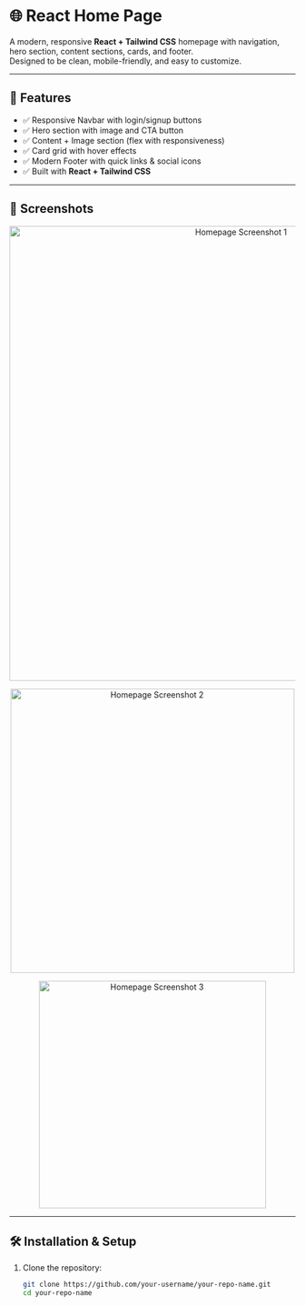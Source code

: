 # 🌐 React Home Page

A modern, responsive **React + Tailwind CSS** homepage with navigation, hero section, content sections, cards, and footer.  
Designed to be clean, mobile-friendly, and easy to customize.  

---

## 🚀 Features
- ✅ Responsive Navbar with login/signup buttons  
- ✅ Hero section with image and CTA button  
- ✅ Content + Image section (flex with responsiveness)  
- ✅ Card grid with hover effects  
- ✅ Modern Footer with quick links & social icons  
- ✅ Built with **React + Tailwind CSS**  

---

## 📸 Screenshots

<p align="center">
  <img src="screenshots/screenshot_1.png" alt="Homepage Screenshot 1" width="800"/>
</p>

<p align="center">
  <img src="screenshots/screenshot_2.png" alt="Homepage Screenshot 2" width="500"/>
</p>

<p align="center">
  <img src="screenshots/screenshot_3.png" alt="Homepage Screenshot 3" width="400"/>
</p>

---

## 🛠️ Installation & Setup

1. Clone the repository:
   ```bash
   git clone https://github.com/your-username/your-repo-name.git
   cd your-repo-name
